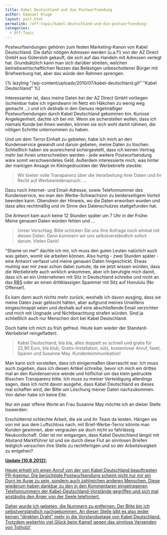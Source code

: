 ```yaml
---
title: Kabel Deutschland und die Postwurfsendung
author: Emanuel Kluge
layout: post.html
permalink: /off-topic/kabel-deutschland-und-die-postwurfsendung/
categories:
  - Off-Topic
---
```


Postwurfsendungen gehören zum festen Marketing-Kanon von Kabel Deutschland. Die dafür nötigen Adressen werden (u.a.?!) von der AZ Direct GmbH aus Gütersloh gekauft, die sich auf das Handeln mit Adressen verlegt hat. Grundsätzlich kann man sich darüber streiten, welchen betriebswirtschaftlichen Nutzen das Belästigen unbescholtener Bürger mit Briefwerbung hat, aber das würde den Rahmen sprengen.

{% lazyImg "/wp-content/uploads/2010/07/kabel-deutschland.gif" "Kabel Deutschland" %}

Interessanter ist, dass meine Daten bei der AZ Direct GmbH vorliegen (scheinbar habe ich irgendwann im Netz ein Häkchen zu wenig weg gemacht &hellip;) und ich deshalb in den Genuss regelmäßiger Postwurfsendungen durch Kabel Deutschland gekommen bin. Kuriose Angelegenheit, dachte ich bei mir. Wenn sie sicherstellen wollen, dass ich niemals Kunde bei ihnen werden, können sie sich wohl damit rühmen, die nötigen Schritte unternommen zu haben.

Und um dem Terror Einhalt zu gebieten, habe ich mich an den Kundenservice gewandt und darum gebeten, meine Daten zu löschen. Schließlich haben sie ausreichend sichergestellt, dass ich keinen Vertrag mehr bei ihnen unterschreiben werden - jede weitere Postwurfsendung wäre somit verschwendetes Geld. Außerdem interessierte mich, was hinter der markigen Ansage im Kleingedruckten der Werbebriefe steckte:

> Wir bieten volle Transparenz über die Verarbeitung ihrer Daten und ihr Recht auf Werbewiederspruch: &hellip;

Dazu noch Internet- und Email-Adresse, sowie Telefonnummer des Kundenservice, wo man den Werbe-Schwachsinn zu beiderseitigem Vorteil beenden kann. Obendrein der Hinweis, wo die Daten erworben wurden und dass alles rechtmäßig und im Sinne des Datenschutzes stattgefunden hat.

Die Antwort kam auch keine 12 Stunden später um 7 Uhr in der Frühe: Meine genauen Daten würden fehlen und &hellip;

> Unser Vorschlag: Bitte schicken Sie uns Ihre Anfrage noch einmal mit diesen Daten. Dann kümmern wir uns selbstverständlich sofort darum. Vielen Dank!

"Shame on me!" dachte ich mir, ich muss den guten Leuten natürlich auch was geben, womit sie arbeiten können. Also hurtig - zwei Stunden später - eine Antwort verfasst und meine genauen Daten hingeschickt. Etwas mulmig war mir zwar schon dabei zumute, da sie jetzt wissen würden, dass die Werbebriefe auch wirklich ankommen, aber ich beruhigte mich damit, dass ich an ein Unternehmen mit Sitz in Deutschland schreibe und nicht an das <abbr title="Russian Business Network" lang="en">RBS</abbr> oder an einen drittklassigen Spammer mit Sitz auf Honululu (No Offense!).

Es kam dann auch nichts mehr zurück, weshalb ich davon ausging, dass sie meine Daten zwar gelöscht hätten, aber aufgrund meines Unwillens eingeschnappt seien und deshalb auf eine abschließende Email verzichten und mich mit Ungnade und Nichtbeachtung strafen würden. Sind ja schließlich auch nur Menschen dort bei Kabel Deutschland.

Doch hatte ich mich zu früh gefreut. Heute kam wieder der Standard-Werbebrief reingeflattert:

> Kabel Deutschland, bla bla, alles doppelt so schnell und gratis für 22,90 Euro, bla blub, Gratis-Installation, sülz, kostenloser Anruf, fasel, Sparen und Susanne May. Kundenkommunikation!

Man kann sich vorstellen, dass ich einigermaßen überrascht war. Ich muss auch zugeben, dass ich diesen Artikel schreibe, bevor ich mich ein drittes mal an den Kundenservice wende und höflichst um das klein gedruckte Bisschen Transparenz bitte. Ich muss zu meiner Verteidigung allerdings sagen, dass ich nicht davon ausgehe, dass Kabel Deutschland es dieses mal schaffen wird, der Bitte um Löschung meiner Daten nachzukommen. Von daher habe ich keine Eile.

Nur ein paar offene Worte an Frau Susanne May möchte ich an dieser Stelle loswerden:

Erschütternd schlechte Arbeit, die sie und ihr Team da leisten. Hängen sie von mir aus dem Luftschloss nach, mit Brief-Werbe-Terror könnte man Kunden gewinnen, aber vergraulen sie doch nicht so fahrlässig Neukundschaft. Oder ist mir entgangen, dass Kabel Deutschland längst mit Abstand Marktführer ist und sie durch diese Flut an sinnlosen Briefen lediglich versuchen ihre Stelle zu rechtfertigen und so der Arbeitslosigkeit zu entgehen?

**<ins datetime="2012-08-10T15:08:08+00:00">Update (10.8.2012):</ins>**

<ins datetime="2012-08-10T15:08:08+00:00">Heute erhielt ich einen Anruf von der von Kabel Deutschland beauftragten PR-Agentur. Die berüchtigte Postwurfsendung scheint nicht nur mir ein Dorn im Auge zu sein, sondern auch zahlreichen anderen Menschen. Diese wiederum haben dankbar zu den in den Kommentaren eingetragenen Telefonnummern der Kabel-Deutschland-Vorstände gegriffen und sich mal anständig den Ärger von der Seele telefoniert.</ins>

<ins datetime="2012-08-10T15:08:08+00:00">Daher wurde ich gebeten, die Nummern zu entfernen. Der Bitte bin ich selbstverständlich nachgekommen. An dieser Stelle gibt es also leider keinen "direkten Draht" mehr in die Vorstandsetage von Kabel Deutschland. Trotzdem weiterhin viel Glück beim Kampf gegen das sinnlose Versenden von Totholz!</ins>
